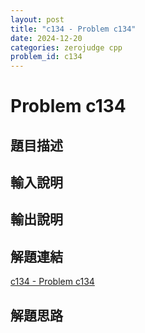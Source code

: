 ```yaml
---
layout: post
title: "c134 - Problem c134"
date: 2024-12-20
categories: zerojudge cpp
problem_id: c134
---
```


# Problem c134

## 題目描述



## 輸入說明



## 輸出說明



## 解題連結

[c134 - Problem c134](https://zerojudge.tw/ShowProblem?problemid=c134)

## 解題思路


